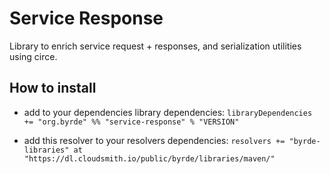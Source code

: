 # Service Response

Library to enrich service request + responses, and serialization utilities using circe.

## How to install

* add to your dependencies library dependencies:
```libraryDependencies += "org.byrde" %% "service-response" % "VERSION"```

* add this resolver to your resolvers dependencies:
```resolvers += "byrde-libraries" at "https://dl.cloudsmith.io/public/byrde/libraries/maven/"```
